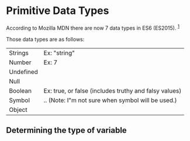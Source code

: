 # Primitive Data Types

According to Mozilla MDN there are now 7 data types in ES6 (ES2015). <sup>[1][1]</sup>


Those data types are as follows:

|||
|-|:---|
| Strings | Ex: "string" |
| Number | Ex: 7|
| Undefined ||
| Null ||
| Boolean | Ex: true, or false (includes truthy and falsy values) |
| Symbol | .. (Note: I"m not sure when symbol will be used.) |
| Object| |

## Determining the type of variable



[1]: https://developer.mozilla.org/en-US/docs/Web/JavaScript/Data_structures
